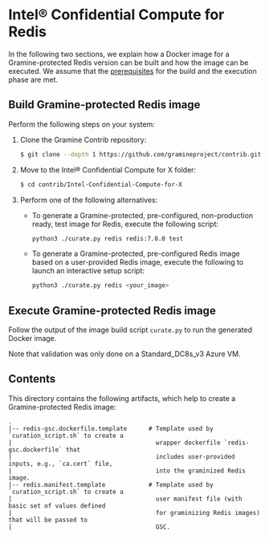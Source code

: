# Intel® Confidential Compute for Redis

In the following two sections, we explain how a Docker image for a Gramine-protected Redis version
can be built and how the image can be executed.
We assume that the [prerequisites](../../README.md)
for the build and the execution phase are met.


## Build Gramine-protected Redis image

Perform the following steps on your system:

1. Clone the Gramine Contrib repository:
    ```sh
    $ git clone --depth 1 https://github.com/gramineproject/contrib.git
    ```

2. Move to the Intel® Confidential Compute for X folder:
    ```sh
    $ cd contrib/Intel-Confidential-Compute-for-X
    ```

3. Perform one of the following alternatives:
    - To generate a Gramine-protected, pre-configured, non-production ready, test image for Redis,
        execute the following script:
        ```sh
        python3 ./curate.py redis redis:7.0.0 test
        ```
   - To generate a Gramine-protected, pre-configured Redis image based on a user-provided Redis
        image, execute the following to launch an interactive setup script:
        ```sh
        python3 ./curate.py redis <your_image>
        ```


## Execute Gramine-protected Redis image

Follow the output of the image build script `curate.py` to run the generated Docker image.

Note that validation was only done on a Standard_DC8s_v3 Azure VM.


## Contents

This directory contains the following artifacts, which help to create a Gramine-protected Redis
image:

    .
    |-- redis-gsc.dockerfile.template      # Template used by `curation_script.sh` to create a
    |                                        wrapper dockerfile `redis-gsc.dockerfile` that
    |                                        includes user-provided inputs, e.g., `ca.cert` file,
    |                                        into the graminized Redis image.
    |-- redis.manifest.template            # Template used by `curation_script.sh` to create a
    |                                        user manifest file (with basic set of values defined
    |                                        for graminizing Redis images) that will be passed to
    |                                        GSC.
